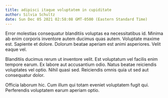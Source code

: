```yaml
---
title: adipisci itaque voluptatem in cupiditate
author: Silvia Schultz
date: Sun Dec 05 2021 02:58:08 GMT-0500 (Eastern Standard Time)
---
```

Error molestias consequatur blanditiis voluptas ea necessitatibus id. Minima ab enim corporis inventore autem ducimus quas autem. Voluptate maxime est. Sapiente et dolore. Dolorum beatae aperiam est animi asperiores. Velit eaque vel.

 Blanditiis ducimus rerum ut inventore velit. Est voluptatum vel facilis enim tempore earum. Ex labore aut accusantium odio. Natus beatae reiciendis voluptates vel optio. Nihil quasi sed. Reiciendis omnis quia ut sed aut consequatur dolor.

 Officia laborum hic. Cum illum qui totam eveniet voluptatem fugit qui. Perferendis voluptatem earum aperiam optio.